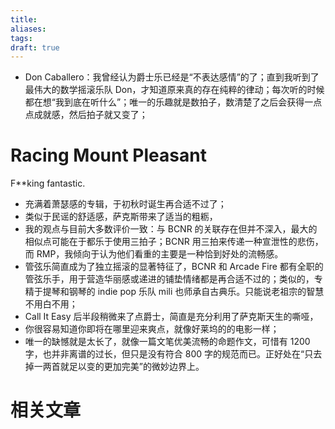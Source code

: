 ```yaml
---
title: 
aliases: 
tags: 
draft: true
---
```


- Don Caballero：我曾经认为爵士乐已经是“不表达感情”的了；直到我听到了最伟大的数学摇滚乐队 Don，才知道原来真的存在纯粹的律动；每次听的时候都在想“我到底在听什么”；唯一的乐趣就是数拍子，数清楚了之后会获得一点点成就感，然后拍子就又变了；

# Racing Mount Pleasant

F**king fantastic.

- 充满着萧瑟感的专辑，于初秋时诞生再合适不过了；
- 类似于民谣的舒适感，萨克斯带来了适当的粗粝，
- 我的观点与目前大多数评价一致：与 BCNR 的关联存在但并不深入，最大的相似点可能在于都乐于使用三拍子；BCNR 用三拍来传递一种宣泄性的悲伤，而 RMP，我倾向于认为他们看重的主要是一种恰到好处的流畅感。
- 管弦乐简直成为了独立摇滚的显著特征了，BCNR 和 Arcade Fire 都有全职的管弦乐手，用于营造华丽感或递进的铺垫情绪都是再合适不过的；类似的，专精于提琴和钢琴的 indie pop 乐队 mili 也师承自古典乐。只能说老祖宗的智慧不用白不用；
- Call It Easy 后半段稍微来了点爵士，简直是充分利用了萨克斯天生的嘶哑，
- 你很容易知道你即将在哪里迎来爽点，就像好莱坞的的电影一样；
- 唯一的缺憾就是太长了，就像一篇文笔优美流畅的命题作文，可惜有 1200 字，也并非离谱的过长，但只是没有符合 800 字的规范而已。正好处在“只去掉一两首就足以变的更加完美”的微妙边界上。

# 相关文章
